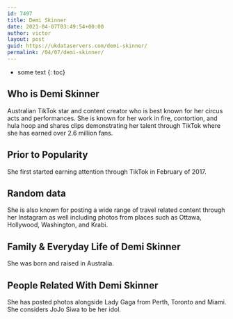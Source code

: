 ```yaml
---
id: 7497
title: Demi Skinner
date: 2021-04-07T03:49:54+00:00
author: victor
layout: post
guid: https://ukdataservers.com/demi-skinner/
permalink: /04/07/demi-skinner/
---
```


* some text
{: toc}


## Who is Demi Skinner



Australian TikTok star and content creator who is best known for her circus acts and performances. She is known for her work in fire, contortion, and hula hoop and shares clips demonstrating her talent through TikTok where she has earned over 2.6 million fans. 

                
                
                
## Prior to Popularity



She first started earning attention through TikTok in February of 2017. 

                
                
                
## Random data



She is also known for posting a wide range of travel related content through her Instagram as well including photos from places such as Ottawa, Hollywood, Washington, and Krabi. 

                
                
                
## Family & Everyday Life of Demi Skinner



She was born and raised in Australia. 

                
                
                
## People Related With Demi Skinner



She has posted photos alongside Lady Gaga from Perth, Toronto and Miami. She considers JoJo Siwa to be her idol. 

                
              
            
          
          
          